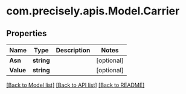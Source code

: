 # com.precisely.apis.Model.Carrier
## Properties

Name | Type | Description | Notes
------------ | ------------- | ------------- | -------------
**Asn** | **string** |  | [optional] 
**Value** | **string** |  | [optional] 

[[Back to Model list]](../README.md#documentation-for-models) [[Back to API list]](../README.md#documentation-for-api-endpoints) [[Back to README]](../README.md)


